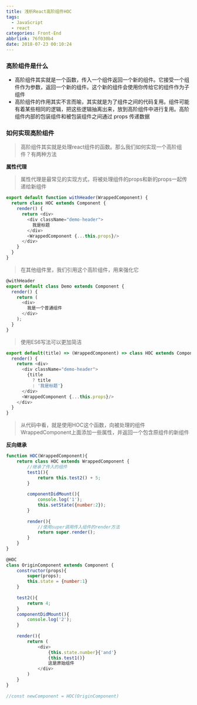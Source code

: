 ```yaml
---
title: 浅析React高阶组件HOC
tags:
  - JavaScript
  - react
categories: Front-End
abbrlink: 76f030b4
date: 2018-07-23 00:10:24
---
```


### 高阶组件是什么

- 高阶组件其实就是一个函数，传入一个组件返回一个新的组件。它接受一个组件作为参数，返回一个新的组件。这个新的组件会使用你传给它的组件作为子组件
- 高阶组件的作用其实不言而喻，其实就是为了组件之间的代码复用。组件可能有着某些相同的逻辑，把这些逻辑抽离出来，放到高阶组件中进行复用。高阶组件内部的包装组件和被包装组件之间通过 props 传递数据

### 如何实现高阶组件

> 高阶组件其实就是处理react组件的函数。那么我们如何实现一个高阶组件？有两种方法

**属性代理**

> 属性代理是最常见的实现方式，将被处理组件的props和新的props一起传递给新组件

```javascript
export default function withHeader(WrappedComponent) {
  return class HOC extends Component {
    render() {
      return <div>
        <div className="demo-header">
          我是标题
        </div>
        <WrappedComponent {...this.props}/>
      </div>
    }
  }
}
```

> 在其他组件里，我们引用这个高阶组件，用来强化它

```javascript
@withHeader
export default class Demo extends Component {
  render() {
    return (
      <div>
        我是一个普通组件
      </div>
    );
  }
}
```

> 使用ES6写法可以更加简洁

```javascript
export default(title) => (WrappedComponent) => class HOC extends Component {
  render() {
    return <div>
      <div className="demo-header">
        {title
          ? title
          : '我是标题'}
      </div>
      <WrappedComponent {...this.props}/>
    </div>
  }
}
```

> 从代码中看，就是使用HOC这个函数，向被处理的组件WrappedComponent上面添加一些属性，并返回一个包含原组件的新组件


**反向继承**

```javascript
function HOC(WrappedComponent){
    return class HOC extends WrappedComponent {
        //继承了传入的组件
        test1(){
            return this.test2() + 5;
        }
 
        componentDidMount(){
            console.log('1');
            this.setState({number:2});
        }
 
        render(){
            //使用super调用传入组件的render方法
            return super.render();
        }
    }
}
 
@HOC
class OriginComponent extends Component {
    constructor(props){
        super(props);
        this.state = {number:1}
    }
 
    test2(){
        return 4;
    }
    componentDidMount(){
        console.log('2');
    }
 
    render(){
        return (
            <div>
                {this.state.number}{'and'}
                {this.test1()}
                这是原始组件
            </div>
        )
    }
}
 
//const newComponent = HOC(OriginComponent)
```



